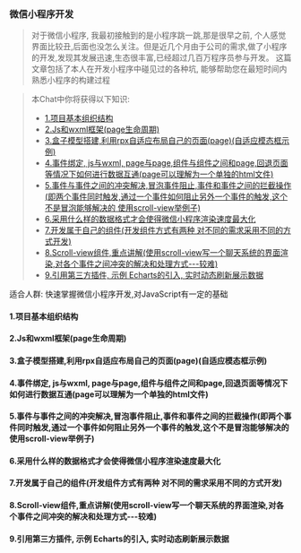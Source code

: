 ### 微信小程序开发	
<a href="#nice"></a>

> 对于微信小程序, 我最初接触到的是小程序跳一跳,那是很早之前, 个人感觉界面比较丑,后面也没怎么关注。但是近几个月由于公司的需求,做了小程序的开发,发现其发展迅速,生态很丰富,已经超过几百万程序员参与开发。
这篇文章包括了本人在开发小程序中碰见过的各种坑, 能够帮助您在最短时间内熟悉小程序的构建过程


> 本Chat中你将获得以下知识:
>  * <a href="#title1">1.项目基本组织结构</a>
>  * <a href="#title2">2.Js和wxml框架(page生命周期)</a>
>  * <a href="#title3">3.盒子模型搭建,利用rpx自适应布局自己的页面(page)(自适应模态框示例)</a>
>  * <a href="#title4">4.事件绑定, js与wxml, page与page,组件与组件之间和page,回退页面等情况下如何进行数据互通(page可以理解为一个单独的html文件)</a>
>  * <a href="#title5">5.事件与事件之间的冲突解决,冒泡事件阻止,事件和事件之间的拦截操作(即两个事件同时触发,通过一个事件如何阻止另外一个事件的触发,这个不是冒泡能够解决的 使用scroll-view举例子)</a>
>  * <a href="#title6">6.采用什么样的数据格式才会使得微信小程序渲染速度最大化</a>
>  * <a href="#title7">7.开发属于自己的组件(开发组件方式有两种 对不同的需求采用不同的方式开发)</a>
>  * <a href="#title8">8.Scroll-view组件,重点讲解(使用scroll-view写一个聊天系统的界面渲染,对各个事件之间冲突的解决和处理方式---较难)</a>
>  * <a href="#title9">9.引用第三方插件, 示例 Echarts的引入, 实时动态刷新展示数据</a>

适合人群: 快速掌握微信小程序开发,对JavaScript有一定的基础



#### <a id="title1">1.项目基本组织结构</a>



#### <a id="title2">2.Js和wxml框架(page生命周期)</a>




#### <a id="title3">3.盒子模型搭建,利用rpx自适应布局自己的页面(page)(自适应模态框示例)</a>






#### <a id="title4">4.事件绑定, js与wxml, page与page,组件与组件之间和page,回退页面等情况下如何进行数据互通(page可以理解为一个单独的html文件)</a>




#### <a id="title5">5.事件与事件之间的冲突解决,冒泡事件阻止,事件和事件之间的拦截操作(即两个事件同时触发,通过一个事件如何阻止另外一个事件的触发,这个不是冒泡能够解决的 使用scroll-view举例子)</a>





#### <a id="title6">6.采用什么样的数据格式才会使得微信小程序渲染速度最大化</a>




#### <a id="title7">7.开发属于自己的组件(开发组件方式有两种 对不同的需求采用不同的方式开发)</a>





#### <a id="title8">8.Scroll-view组件,重点讲解(使用scroll-view写一个聊天系统的界面渲染,对各个事件之间冲突的解决和处理方式---较难)</a>





#### <a id="title9">9.引用第三方插件, 示例 Echarts的引入, 实时动态刷新展示数据</a>
